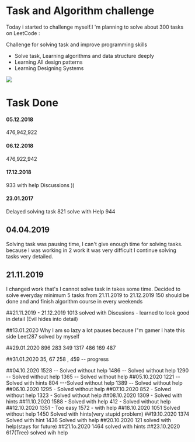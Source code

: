 # Task and Algorithm challenge

Today i started  to challenge myself.I 'm planning to solve about 300 tasks 
on LeetCode :

Challenge for solving task and improve programming skills

  - Solve task, Learning algorithms and data structure deeply
  - Learning All design patterns 
  - Learning Designing Systems
  
  
  ![](https://uwaterloo.ca/student-success/sites/ca.student-success/files/styles/body-500px-wide/public/uploads/images/hey-you-can-do-it_0.jpg?itok=2fwm2cXZ)
  
# Task Done 
#### 05.12.2018
 476,942,922
#### 06.12.2018
 476,922,942
#### 17.12.2018
 933 with help Discussions  ))
####  23.01.2017 
 Delayed solving task 
 821 solve with Help
 944

## 04.04.2019 

Solving task was pausing time, 
I can't give enough time for solving tasks.  
because I was working in 2 work it was very difficult I 
continue solving tasks very detailed.

## 21.11.2019 
I changed work that's I cannot solve task in takes some time.
Decided to solve everyday minimum 5 tasks 
from 21.11.2019  to 21.12.2019 150 should be done and and finish 
algorithm course in every weekends 

##21.11.2019 - 21.12.2019
1013 solved with Discusions  - learned to look good in detail (Evil hides into detail)

##13.01.2020 
Why I am so lazy a lot pauses because I"m gamer I hate this side 
Leet287 solved by myself

##29.01.2020
896 283 349 1317 486 169 487


##31.01.2020
35, 67 258 , 459 -- progress

##04.10.2020
1528 -- Solved without help
1486 -- Solved without help
1290 -- Solved without help
1365 -- Solved without help
##05.10.2020
1221 -- Solved with hints
804 ---Solved without help
1389 -- Solved without help
##06.10.2020
1295 - Solved without help
##07.10.2020
852 - Solved without help
1323 - Solved without help
##08.10.2020
1309 - Solved with hints
##11.10.2020
1588 - Solved with help
412 - Solved without help
##12.10.2020
1351 - Too easy
1572 - with help
##18.10.2020
1051 Solved without help
1450 Solved with hints(very stupid problem)
##19.10.2020
1374 Solved with hint
1436 Solved with help
##20.10.2020
121 solved with help(stays for future)
##21.1o.2020
1464 solved with hints
##23.10.2020 
617(Tree) solved wih help
